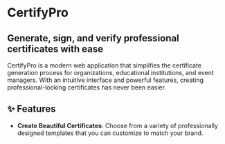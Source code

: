 # CertifyPro

## Generate, sign, and verify professional certificates with ease

CertifyPro is a modern web application that simplifies the certificate generation process for organizations, educational institutions, and event managers. With an intuitive interface and powerful features, creating professional-looking certificates has never been easier.

## ✨ Features

- **Create Beautiful Certificates**: Choose from a variety of professionally designed templates that you can customize to match your brand.
